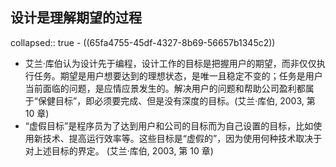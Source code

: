## 设计是理解期望的过程
collapsed:: true
	- ((65fa4755-45df-4327-8b69-56657b1345c2))
- 艾兰·库伯认为设计先于编程，设计工作的目标是把握用户的期望，而非仅仅执行任务。期望是用户想要达到的理想状态，是唯一且稳定不变的；任务是用户当前面临的问题，是应情应景发生的。解决用户的问题和帮助公司盈利都属于“保健目标”，即必须要完成、但是没有深度的目标。(艾兰·库伯, 2003, 第 10 章)
- “虚假目标”是程序员为了达到用户和公司的目标而为自己设置的目标，比如使用新技术、提高运行效率等。这些目标是“虚假的”，因为使用何种技术取决于对上述目标的界定。 (艾兰·库伯, 2003, 第 10 章)